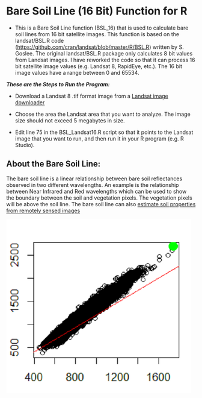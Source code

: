 Bare Soil Line (16 Bit) Function for R
========================================

* This is a Bare Soil Line function (BSL_16) that is used to calculate bare soil lines from 16 bit satellite images.  This function is based on the landsat/BSL.R code (https://github.com/cran/landsat/blob/master/R/BSL.R) written by S. Goslee.  The original landsat/BSL.R package only calculates 8 bit values from Landsat images. I have reworked the code so that it can process 16 bit satellite image values (e.g. Landsat 8, RapidEye, etc.). The 16 bit image values have a range between 0 and 65534. 

*__These are the Steps to Run the Program:__*

* Download a Landsat 8 .tif format image from a [Landsat image downloader](https://earthexplorer.usgs.gov/)

* Choose the area the Landsat area that you want to analyze. The image size should not exceed 5 megabytes in size.

* Edit line 75 in the BSL_Landsat16.R script so that it points to the Landsat image that you want to run, and then run it in your R program (e.g. R Studio).

About the Bare Soil Line:
--------------------------

The bare soil line is a linear relationship between bare soil reflectances observed in two different wavelengths.  An example is the relationship between Near Infrared and Red wavelengths which can be used to show the boundary between the soil and vegetation pixels.  The vegetation pixels will be above the soil line. The bare soil line can also [estimate soil properties from remotely sensed images](https://naldc.nal.usda.gov/download/9394/PDF)

![Sample Bare Soil Line Image](example_plots/BSL_sample_image.png "Click to see enlarged plot image")
